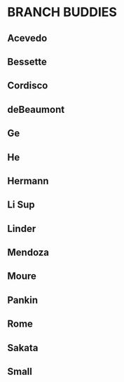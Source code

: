 # BRANCH BUDDIES

## Acevedo

## Bessette

## Cordisco

## deBeaumont

## Ge

## He

## Hermann

## Li  Sup

## Linder

## Mendoza

## Moure

## Pankin

## Rome

## Sakata

## Small
